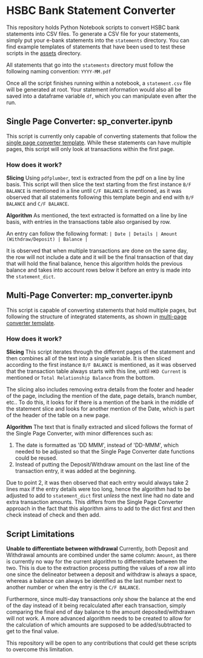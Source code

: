 # HSBC Bank Statement Converter

This repository holds Python Notebook scripts to convert HSBC bank statements into CSV files. To generate a CSV file for your statements, simply put your e-bank statements into the `statements` directory. You can find example templates of statements that have been used to test these scripts in the [assets](./assets) directory.

All statements that go into the `statements` directory must follow the following naming convention:
`YYYY-MM.pdf`

Once all the script finishes running within a notebook, a `statement.csv` file will be generated at root. Your statement information would also all be saved into a dataframe variable `df`, which you can manipulate even after the run.

## Single Page Converter: sp_converter.ipynb

This script is currently only capable of converting statements that follow the [single page converter template](./assets/sp-converter-sample-template.jpg). While these statements can have multiple pages, this script will only look at transactions within the first page.

### How does it work?

**Slicing**
Using `pdfplumber`, text is extracted from the pdf on a line by line basis. This script will then slice the text starting from the first instance `B/F BALANCE` is mentioned in a line until `C/F BALANCE` is mentioned, as it was observed that all statements following this template begin and end with `B/F BALANCE` and `C/F BALANCE`.

**Algorithm**
As mentioned, the text extracted is formatted on a line by line basis, with entries in the transactions table also organised by row.

An entry can follow the following format:
`| Date | Details | Amount (Withdraw/Deposit) | Balance |`

It is observed that when multiple transactions are done on the same day, the row will not include a date and it will be the final transaction of that day that will hold the final balance, hence this algorithm holds the previous balance and takes into account rows below it before an entry is made into the `statement_dict`.

## Multi-Page Converter: mp_converter.ipynb

This script is capable of converting statements that hold multiple pages, but following the structure of integrated statements, as shown in [multi-page converter template](./assets/mp-converter-sample-template.jpeg).

### How does it work?

**Slicing**
This script iterates through the different pages of the statement and then combines all of the text into a single variable. It is then sliced according to the first instance `B/F BALANCE` is mentioned, as it was observed that the transaction table always starts with this line, until `HKD Current` is mentioned or `Total Relationship Balance` from the bottom.

The slicing also includes removing extra details from the footer and header of the page, including the mention of the date, page details, branch number, etc.. To do this, it looks for if there is a mention of the bank in the middle of the statement slice and looks for another mention of the Date, which is part of the header of the table on a new page.

**Algorithm**
The text that is finally extracted and sliced follows the format of the Single Page Converter, with minor differences such as:

1. The date is formatted as 'DD MMM', instead of 'DD-MMM', which needed to be adjusted so that the Single Page Converter date functions could be reused.
2. Instead of putting the Deposit/Withdraw amount on the last line of the transaction entry, it was added at the beginning.

Due to point 2, it was then observed that each entry would always take 2 lines max if the entry details were too long, hence the algorithm had to be adjusted to add to `statement_dict` first _unless_ the next line had no date and extra transaction amounts. This differs from the Single Page Converter approach in the fact that this algorithm aims to add to the dict first and then check instead of check and then add.

## Script Limitations

**Unable to differentiate between withdrawal**
Currently, both Deposit and Withdrawal amounts are combined under the same column: `Amount`, as there is currently no way for the current algorithm to differentiate between the two. This is due to the extraction process putting the values of a row all into one since the delineator between a deposit and withdraw is always a space, whereas a balance can always be identified as the last number next to another number or when the entry is the `C/F BALANCE`.

Furthermore, since multi-day transactions only show the balance at the end of the day instead of it being recalculated after each transaction, simply comparing the final end of day balance to the amount deposited/withdrawn will not work. A more advanced algorithm needs to be created to allow for the calculation of which amounts are supposed to be added/subtracted to get to the final value.

This repository will be open to any contributions that could get these scripts to overcome this limitation.
